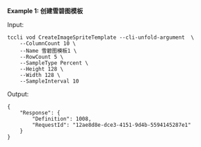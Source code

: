 **Example 1: 创建雪碧图模板**



Input: 

```
tccli vod CreateImageSpriteTemplate --cli-unfold-argument  \
    --ColumnCount 10 \
    --Name 雪碧图模板1 \
    --RowCount 5 \
    --SampleType Percent \
    --Height 128 \
    --Width 128 \
    --SampleInterval 10
```

Output: 
```
{
    "Response": {
        "Definition": 1008,
        "RequestId": "12ae8d8e-dce3-4151-9d4b-5594145287e1"
    }
}
```

